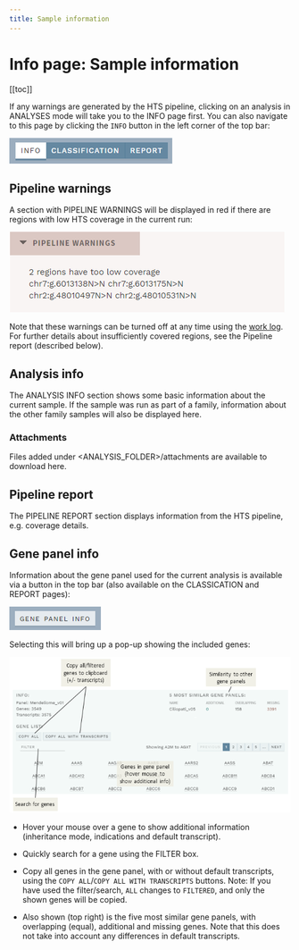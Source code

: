 ```yaml
---
title: Sample information
---
```


# Info page: Sample information

[[toc]]

If any warnings are generated by the HTS pipeline, clicking on an analysis in ANALYSES mode will take you to the INFO page first. You can also navigate to this page by clicking the `INFO` button in the left corner of the top bar:

<div class="figure"><img src="./img/nav_info_btn.png"></div>

## Pipeline warnings

A section with PIPELINE WARNINGS will be displayed in red if there are regions with low HTS coverage in the current run:

<div class="figure"><img src="./img/warning_pipeline.png"></div>

Note that these warnings can be turned off at any time using the [work log](/manual/top-bar.html#work-log). For further details about insufficiently covered regions, see the Pipeline report (described below).

## Analysis info

The ANALYSIS INFO section shows some basic information about the current sample. If the sample was run as part of a family, information about the other family samples will also be displayed here.

### Attachments

Files added under <ANALYSIS_FOLDER>/attachments are available to download here.

## Pipeline report

The PIPELINE REPORT section displays information from the HTS pipeline, e.g. coverage details.

## Gene panel info

Information about the gene panel used for the current analysis is available via a button in the top bar (also available on the CLASSICATION and REPORT pages): 

<div class="figure"><img src="./img/gene_panel_info_btn.png"></div>

Selecting this will bring up a pop-up showing the included genes: 

<div class="figure"><img src="./img/gene_panel_info.png"></div>

- Hover your mouse over a gene to show additional information (inheritance mode, indications and default transcript).

- Quickly search for a gene using the FILTER box.

- Copy all genes in the gene panel, with or without default transcripts, using the `COPY ALL`/`COPY ALL WITH TRANSCRIPTS` buttons. Note: If you have used the filter/search, `ALL` changes to `FILTERED`, and only the shown genes will be copied.

- Also shown (top right) is the five most similar gene panels, with overlapping (equal), additional and missing genes. Note that this does not take into account any differences in default transcripts.  
